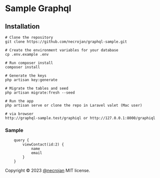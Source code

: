 # Sample Graphql 

## Installation 

```
# Clone the repository
git clone https://github.com/necrojan/graphql-sample.git

# Create the environment variables for your database
cp .env.example .env

# Run composer install
composer install

# Generate the keys
php artisan key:generate

# Migrate the tables and seed
php artisan migrate:fresh --seed

# Run the app
php artisan serve or clone the repo in Laravel valet (Mac user)

# via browser
http://graphql-sample.test/graphiql or http://127.0.0.1:8000/graphiql
```

### Sample 
```
    query {
        viewContact(id:2) {
            name
            email
        }
    }
```

Copyright © 2023 <a href="https://github.com/necrojan">@necrojan</a> MIT license.
